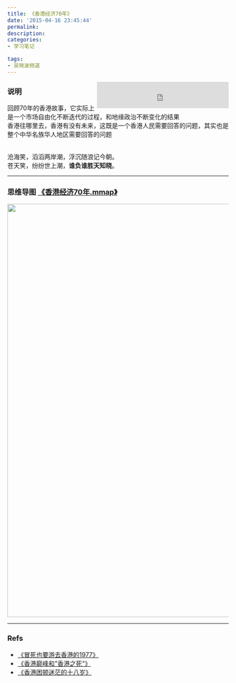 ```yaml
---
title: 《香港经济70年》
date: '2015-04-16 23:45:44'
permalink: 
description: 
categories: 
- 学习笔记

tags: 
- 吴晓波频道
---
```


<embed src="http://link.hhtjim.com/163/93661.mp3" align=right autostart=true width="300" height="60">

### 说明
回顾70年的香港故事，它实际上是一个市场自由化不断迭代的过程，和地缘政治不断变化的结果
<br/>
香港往哪里去，香港有没有未来，这既是一个香港人民需要回答的问题，其实也是整个中华名族华人地区需要回答的问题
<br/>

<br/>
沧海笑，滔滔两岸潮，浮沉随浪记今朝。
<br/>
苍天笑，纷纷世上潮，<b>谁负谁胜天知晓</b>。

<hr/>

### 思维导图 [《香港经济70年.mmap》](/assets/media/doc/香港经济70年.mmap)
<a href="/assets/media/img/香港经济70年.png" target="_blank">
    <img src="/assets/media/img/香港经济70年.png" width="942px"/>
</a>


<hr/>

### Refs
* [《冒死也要游去香港的1977》](http://www.iqiyi.com/v_19rrnn8eqo.html)
* [《香港巅峰和”香港之死“》](http://www.iqiyi.com/v_19rrnllakg.html)
* [《香港困顿迷茫的十八岁》](http://www.iqiyi.com/v_19rrnldogg.html)

